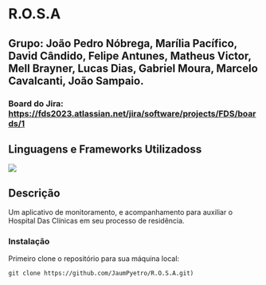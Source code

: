 # R.O.S.A

## Grupo: João Pedro Nóbrega, Marília Pacífico, David Cândido, Felipe Antunes, Matheus Victor, Mell Brayner, Lucas Dias, Gabriel Moura, Marcelo Cavalcanti, João Sampaio.
### Board do Jira: https://fds2023.atlassian.net/jira/software/projects/FDS/boards/1

## Linguagens e Frameworks Utilizadoss
<img src="https://img.shields.io/badge/-00599C?style=for-the-badge&logo=c&logoColor=white"  />


## Descrição
Um aplicativo de monitoramento, e acompanhamento para auxiliar o Hospital Das Clínicas em seu processo de residência.


### Instalação

Primeiro clone o repositório para sua máquina local:

```
git clone https://github.com/JaumPyetro/R.O.S.A.git)
```
